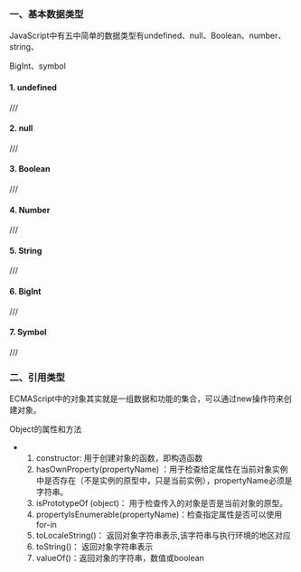 ### 一、基本数据类型

JavaScript中有五中简单的数据类型有undefined、null、Boolean、number、string、

BigInt、symbol



#### 1. undefined

/// 

#### 2. null

///

#### 3. Boolean

///

#### 4. Number

///

#### 5. String

///

#### 6. BigInt

///

#### 7. Symbol

///



### 二、引用类型

ECMAScript中的对象其实就是一组数据和功能的集合，可以通过new操作符来创建对象。

Object的属性和方法

* 1. constructor: 用于创建对象的函数，即构造函数
  2.  hasOwnProperty(propertyName) ：用于检查给定属性在当前对象实例中是否存在（不是实例的原型中，只是当前实例），propertyName必须是字符串。
  3. isPrototypeOf (object)： 用于检查传入的对象是否是当前对象的原型。
  4. propertyIsEnumerable(propertyName)：检查指定属性是否可以使用for-in
  5. toLocaleString()： 返回对象字符串表示,该字符串与执行环境的地区对应
  6. toString()： 返回对象字符串表示
  7. valueOf()：返回对象的字符串，数值或boolean

